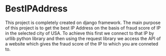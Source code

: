 # BestIPAddress
This project is completely created on django framework. The main purpose of this project is to get the best IP Address on the basis of fraud score of IP in the selected city of USA.
To achieve this first we connect to that IP by urllib python library and then using the request library we access the API of a website which gives the fraud score of the IP to which you are conneted to.

